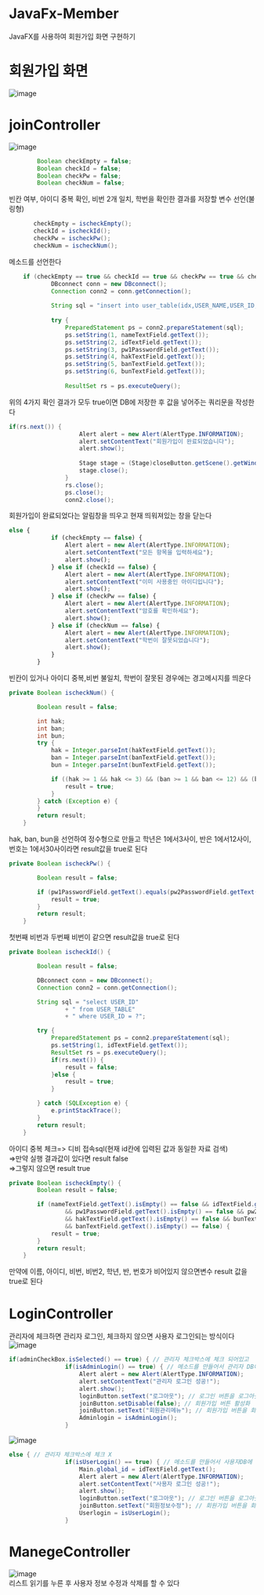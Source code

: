 # JavaFx-Member
JavaFX를 사용하여 회원가입 화면 구현하기
# 회원가입 화면
![image](https://github.com/leeyongha2006/JavaFx-Member/assets/126844590/5d42878c-40c7-499c-98ca-0735c06a6396)
# joinController
![image](https://github.com/leeyongha2006/JavaFx-Member/assets/126844590/2580c745-fccc-4909-b0c2-49770f0d15ec)

``` java
		Boolean checkEmpty = false;
		Boolean checkId = false;
		Boolean checkPw = false;
		Boolean checkNum = false;
```
 빈칸 여부, 아이디 중복 확인, 비번 2개 일치, 학번을 확인한 결과를 저장할 변수 선언(불링형)
 ``` java
		checkEmpty = ischeckEmpty();
		checkId = ischeckId();
		checkPw = ischeckPw();
		checkNum = ischeckNum();	
```
메소드를 선언한다
``` java
	if (checkEmpty == true && checkId == true && checkPw == true && checkNum == true) {
			DBconnect conn = new DBconnect();
			Connection conn2 = conn.getConnection();
			
			String sql = "insert into user_table(idx,USER_NAME,USER_ID,USER_PW,hak,BAN,bun)values(user_idx_pk.nextval, ? , ? , ? , ? , ? , ?)";
			
			try {
				PreparedStatement ps = conn2.prepareStatement(sql);
				ps.setString(1, nameTextField.getText());
				ps.setString(2, idTextField.getText());
				ps.setString(3, pw1PasswordField.getText());
				ps.setString(4, hakTextField.getText());
				ps.setString(5, banTextField.getText());
				ps.setString(6, bunTextField.getText());
				
				ResultSet rs = ps.executeQuery();
```
위의 4가지 확인 결과가 모두 true이면 DB에 저장한 후 값을 넣어주는 쿼리문을 작성한다
``` java
if(rs.next()) {
					Alert alert = new Alert(AlertType.INFORMATION);
					alert.setContentText("회원가입이 완료되었습니다");
					alert.show();
					
					Stage stage = (Stage)closeButton.getScene().getWindow();
					stage.close();
				}
				rs.close();
				ps.close();
				conn2.close();
```
회원가입이 완료되었다는 알림창을 띄우고 현재 띄워져있는 창을 닫는다 
``` javascript
else {
			if (checkEmpty == false) {
				Alert alert = new Alert(AlertType.INFORMATION);
				alert.setContentText("모든 항목을 입력하세요");
				alert.show();
			} else if (checkId == false) {
				Alert alert = new Alert(AlertType.INFORMATION);
				alert.setContentText("이미 사용중인 아이디입니다");
				alert.show();
			} else if (checkPw == false) {
				Alert alert = new Alert(AlertType.INFORMATION);
				alert.setContentText("암호를 확인하세요");
				alert.show();
			} else if (checkNum == false) {
				Alert alert = new Alert(AlertType.INFORMATION);
				alert.setContentText("학번이 잘못되었습니다");
				alert.show();
			}
		}
```
빈칸이 있거나 아이디 중복,비번 불일치, 학번이 잘못된 경우에는 경고메시지를 띄운다
``` java
private Boolean ischeckNum() {

		Boolean result = false;

		int hak;
		int ban;
		int bun;
		try {
			hak = Integer.parseInt(hakTextField.getText());
			ban = Integer.parseInt(banTextField.getText());
			bun = Integer.parseInt(bunTextField.getText());

			if ((hak >= 1 && hak <= 3) && (ban >= 1 && ban <= 12) && (bun >= 1 && bun <= 30)) {
				result = true;
			}
		} catch (Exception e) {
		}
		return result;
	}
```
hak, ban, bun을 선언하여 정수형으로 만들고  학년은 1에서3사이, 반은 1에서12사이, 번호는 1에서30사이라면 result값을 true로 된다
``` java
private Boolean ischeckPw() {

		Boolean result = false;

		if (pw1PasswordField.getText().equals(pw2PasswordField.getText())) {
			result = true;
		}
		return result;
	}
```
첫번째 비번과 두번째 비번이 같으면 result값을 true로 된다
``` java
private Boolean ischeckId() {

		Boolean result = false;

		DBconnect conn = new DBconnect();
		Connection conn2 = conn.getConnection();

		String sql = "select USER_ID" 
				+ " from USER_TABLE" 
				+ " where USER_ID = ?";

		try {
			PreparedStatement ps = conn2.prepareStatement(sql);
			ps.setString(1, idTextField.getText());
			ResultSet rs = ps.executeQuery();
			if(rs.next()) {
				result = false;
			}else {
				result = true;
			}

		} catch (SQLException e) {
			e.printStackTrace();
		}
		return result;
	}
```
아이디 중복 체크=> 디비 접속sql(현재 id칸에 입력된 값과 동일한 자료 검색)<br>
=>만약 실행 결과값이 있다면 result false<br>
=>그렇지 않으면 result true<br>
``` java
private Boolean ischeckEmpty() {
		Boolean result = false;

		if (nameTextField.getText().isEmpty() == false && idTextField.getText().isEmpty() == false
				&& pw1PasswordField.getText().isEmpty() == false && pw2PasswordField.getText().isEmpty() == false
				&& hakTextField.getText().isEmpty() == false && bunTextField.getText().isEmpty() == false
				&& banTextField.getText().isEmpty() == false) {
			result = true;
		}
		return result;
	}
```
만약에 이름, 아이디, 비번, 비번2, 학년, 반, 번호가 비어있지 않으면변수 result 값을 true로 된다

# LoginController
관리자에 체크하면 관리자 로그인, 체크하지 않으면 사용자 로그인되는 방식이다
![image](https://github.com/leeyongha2006/JavaFx-Member/assets/126844590/409f34ab-99e9-461e-96cc-cea3ae3c6551)
``` java
if(adminCheckBox.isSelected() == true) { // 관리자 체크박스에 체크 되어있고
				if(isAdminLogin() == true) { // 메소드를 만들어서 관리자 DB에 저장되어 있는 데이터와 입력받은 데이터를 비교하여 값이 true이라면
					Alert alert = new Alert(AlertType.INFORMATION);
					alert.setContentText("관리자 로그인 성공!");
					alert.show();
					loginButton.setText("로그아웃"); // 로그인 버튼을 로그아웃 버튼으로 전환
					joinButton.setDisable(false); // 회원가입 버튼 활성화
					joinButton.setText("회원관리메뉴"); // 회원가입 버튼을 회원관리메뉴로 전환
					Adminlogin = isAdminLogin();
				}
```
![image](https://github.com/leeyongha2006/JavaFx-Member/assets/126844590/9e5eb623-f5fb-4989-a5ee-526efb6d2410)

``` java
else { // 관리자 체크박스에 체크 X
				if(isUserLogin() == true) { // 메소드를 만들어서 사용자DB에 저장되어 있는 데이터와 입력받은 데이터를 비교하여 값이 true이라면
					Main.global_id = idTextField.getText();
					Alert alert = new Alert(AlertType.INFORMATION);
					alert.setContentText("사용자 로그인 성공!");
					alert.show();
					loginButton.setText("로그아웃"); // 로그인 버튼을 로그아웃 버튼으로 전환
					joinButton.setText("회원정보수정"); // 회원가입 버튼을 회원정보수정으로 전환
					Userlogin = isUserLogin(); 
				}
```
# ManegeController
![image](https://github.com/leeyongha2006/JavaFx-Member/assets/126844590/43b3cc57-c5c2-45ce-b482-abf4da0c8378) <br>
리스트 읽기를 누른 후 사용자 정보 수정과 삭제를 할 수 있다

















